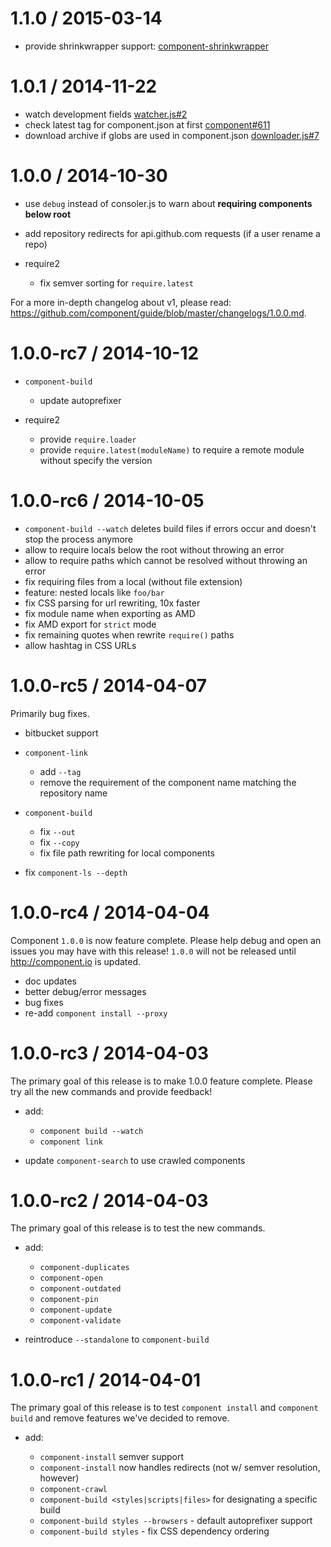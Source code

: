 1.1.0 / 2015-03-14
======================

 * provide shrinkwrapper support: [component-shrinkwrapper](https://github.com/componentjs/shrinkwrapper)

1.0.1 / 2014-11-22
======================

 * watch development fields [watcher.js#2](https://github.com/componentjs/watcher.js/issues/2)
 * check latest tag for component.json at first [component#611](https://github.com/componentjs/component/issues/611)
 * download archive if globs are used in component.json [downloader.js#7](https://github.com/componentjs/downloader.js/pull/7)

1.0.0 / 2014-10-30
======================
* use `debug` instead of consoler.js to warn about __requiring components below root__
* add repository redirects for api.github.com requests (if a user rename a repo)
* require2

  * fix semver sorting for `require.latest`

For a more in-depth changelog about v1, please read: https://github.com/component/guide/blob/master/changelogs/1.0.0.md.

1.0.0-rc7 / 2014-10-12
======================

* `component-build`

  * update autoprefixer

* require2

  * provide `require.loader`
  * provide `require.latest(moduleName)` to require a remote module without specify the version


1.0.0-rc6 / 2014-10-05
======================

 * `component-build --watch` deletes build files if errors occur and doesn't stop the process anymore
 * allow to require locals below the root without throwing an error
 * allow to require paths which cannot be resolved without throwing an error
 * fix requiring files from a local (without file extension)
 * feature: nested locals like `foo/bar`
 * fix CSS parsing for url rewriting, 10x faster
 * fix module name when exporting as AMD
 * fix AMD export for `strict` mode
 * fix remaining quotes when rewrite `require()` paths
 * allow hashtag in CSS URLs


1.0.0-rc5 / 2014-04-07
======================

Primarily bug fixes.

* bitbucket support
* `component-link`

  * add `--tag`
  * remove the requirement of the component name matching the repository name

* `component-build`

  * fix `--out`
  * fix `--copy`
  * fix file path rewriting for local components

* fix `component-ls --depth`

1.0.0-rc4 / 2014-04-04
======================

Component `1.0.0` is now feature complete. Please help debug and open an issues you may have with this release! `1.0.0` will not be released until http://component.io is updated.

* doc updates
* better debug/error messages
* bug fixes
* re-add `component install --proxy`

1.0.0-rc3 / 2014-04-03
======================

The primary goal of this release is to make 1.0.0 feature complete. Please try all the new commands and provide feedback!

* add:

    - `component build --watch`
    - `component link`

* update `component-search` to use crawled components

1.0.0-rc2 / 2014-04-03
======================

The primary goal of this release is to test the new commands.

* add:

    - `component-duplicates`
    - `component-open`
    - `component-outdated`
    - `component-pin`
    - `component-update`
    - `component-validate`

* reintroduce `--standalone` to `component-build`

1.0.0-rc1 / 2014-04-01
======================

The primary goal of this release is to test `component install` and `component build` and remove features we've decided to remove.

* add:

    - `component-install` semver support
    - `component-install` now handles redirects (not w/ semver resolution, however)
    - `component-crawl`
    - `component-build <styles|scripts|files>` for designating a specific build
    - `component-build styles --browsers` - default autoprefixer support
    - `component-build styles` - fix CSS dependency ordering
 